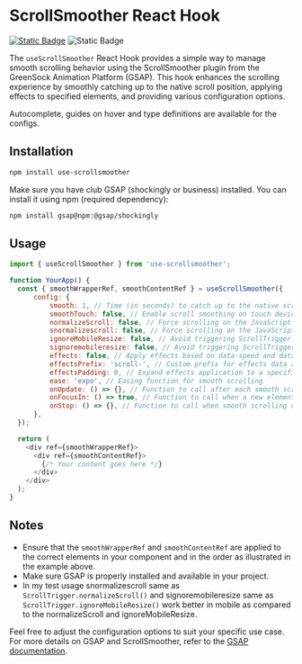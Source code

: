 # ScrollSmoother React Hook
[![Static Badge](https://img.shields.io/badge/npm-latest_v1.2.0-blue?logo=npm)](https://www.npmjs.com/package/use-scrollsmoother)
![Static Badge](https://img.shields.io/badge/license-ISC-red)

The `useScrollSmoother` React Hook provides a simple way to manage smooth scrolling behavior using the ScrollSmoother plugin from the GreenSock Animation Platform (GSAP). This hook enhances the scrolling experience by smoothly catching up to the native scroll position, applying effects to specified elements, and providing various configuration options.

Autocomplete, guides on hover and type definitions are available for the configs.

## Installation

```bash
npm install use-scrollsmoother
```

Make sure you have club GSAP (shockingly or business) installed. You can install it using npm (required dependency):

```bash
npm install gsap@npm:@gsap/shockingly
```

## Usage

```javascript
import { useScrollSmoother } from 'use-scrollsmoother';

function YourApp() {
  const { smoothWrapperRef, smoothContentRef } = useScrollSmoother({
	  config: {
		  smooth: 1, // Time (in seconds) to catch up to the native scroll position
		  smoothTouch: false, // Enable scroll smoothing on touch devices
		  normalizeScroll: false, // Force scrolling on the JavaScript thread
		  snormalizescroll: false, // Force scrolling on the JavaScript thread
		  ignoreMobileResize: false, // Avoid triggering ScrollTrigger.refresh() on mobile resize
		  signoremobileresize: false, // Avoid triggering ScrollTrigger.refresh() on mobile resize
		  effects: false, // Apply effects based on data-speed and data-lag attributes
		  effectsPrefix: 'scroll-', // Custom prefix for effects data attributes
		  effectsPadding: 0, // Expand effects application to a specified number of pixels
		  ease: 'expo', // Easing function for smooth scrolling
		  onUpdate: () => {}, // Function to call after each smooth scroll update
		  onFocusIn: () => true, // Function to call when a new element receives focus
		  onStop: () => {}, // Function to call when smooth scrolling comes to a stop
	  },
  });

  return (
    <div ref={smoothWrapperRef}>
      <div ref={smoothContentRef}>
        {/* Your content goes here */}
      </div>
    </div>
  );
}
```

## Notes

- Ensure that the `smoothWrapperRef` and `smoothContentRef` are applied to the correct elements in your component and in the order as illustrated in the example above.
- Make sure GSAP is properly installed and available in your project.
- In my test usage snormalizescroll same as `ScrollTrigger.normalizeScroll()` and signoremobileresize same as `ScrollTrigger.ignoreMobileResize()` work better in mobile as compared to the normalizeScroll and ignoreMobileResize.

Feel free to adjust the configuration options to suit your specific use case. For more details on GSAP and ScrollSmoother, refer to the [GSAP documentation](https://greensock.com/docs/).
